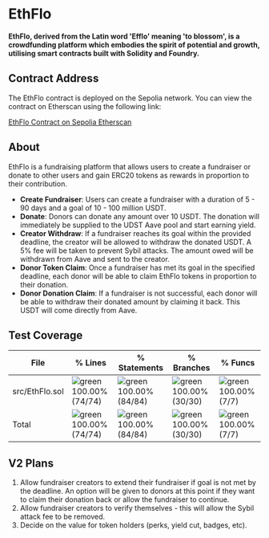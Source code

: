 # EthFlo 

**EthFlo, derived from the Latin word 'Efflo' meaning 'to blossom', is a crowdfunding platform which embodies the spirit of potential and growth, utilising smart contracts built with Solidity and Foundry.**

## Contract Address

The EthFlo contract is deployed on the Sepolia network. You can view the contract on Etherscan using the following link:

[EthFlo Contract on Sepolia Etherscan](https://sepolia.etherscan.io/address/0x90F897AF3c3780A68eB198ddAc574C994911604b)

## About

EthFlo is a fundraising platform that allows users to create a fundraiser or donate to other users and gain ERC20 tokens as rewards in proportion to their contribution.


- **Create Fundraiser**: Users can create a fundraiser with a duration of 5 - 90 days and a goal of 10 - 100 million USDT. 
- **Donate**: Donors can donate any amount over 10 USDT. The donation will immediately be supplied to the UDST Aave pool and start earning yield.
- **Creator Withdraw**: If a fundraiser reaches its goal within the provided deadline, the creator will be allowed to withdraw the donated USDT. A 5% fee will be taken to prevent Sybil attacks. The amount owed will be withdrawn from Aave and sent to the creator.
- **Donor Token Claim**: Once a fundraiser has met its goal in the specified deadline, each donor will be able to claim EthFlo tokens in proportion to their donation. 
- **Donor Donation Claim**: If a fundraiser is not successful, each donor will be able to withdraw their donated amount by claiming it back. This USDT will come directly from Aave.


## Test Coverage

| File                      | % Lines         | % Statements    | % Branches      | % Funcs       |
|---------------------------|-----------------|-----------------|-----------------|---------------|
| src/EthFlo.sol            | ![green](https://via.placeholder.com/15/008000/000000?text=+) 100.00% (74/74) | ![green](https://via.placeholder.com/15/008000/000000?text=+) 100.00% (84/84) | ![green](https://via.placeholder.com/15/008000/000000?text=+) 100.00% (30/30) | ![green](https://via.placeholder.com/15/008000/000000?text=+) 100.00% (7/7) |
| Total                     | ![green](https://via.placeholder.com/15/008000/000000?text=+) 100.00% (74/74) | ![green](https://via.placeholder.com/15/008000/000000?text=+) 100.00% (84/84) | ![green](https://via.placeholder.com/15/008000/000000?text=+) 100.00% (30/30) | ![green](https://via.placeholder.com/15/008000/000000?text=+) 100.00% (7/7) |


## V2 Plans

1. Allow fundraiser creators to extend their fundraiser if goal is not met by the deadline. An option will be given to donors at this point if they want to claim their donation back or allow the fundraiser to continue.
2. Allow fundraiser creators to verify themselves - this will allow the Sybil attack fee to be removed.
3. Decide on the value for token holders (perks, yield cut, badges, etc).
